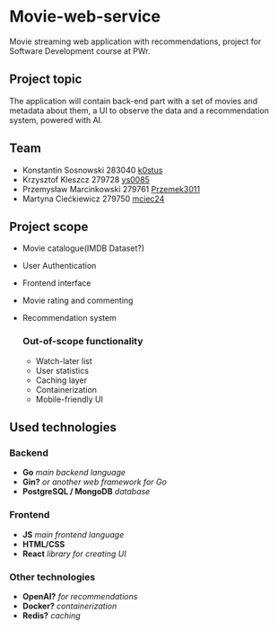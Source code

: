 # Movie-web-service
Movie streaming web application with recommendations, project for Software Development course at PWr.

## Project topic
The application will contain back-end part with a set of movies and
metadata about them, a UI to observe the data and a recommendation 
system, powered with AI.

## Team
- Konstantin Sosnowski 283040  [k0stus](https://github.com/k0stus)
- Krzysztof Kleszcz 279728 [ys0085](https://github.com/ys0085)
- Przemysław Marcinkowski 279761 [Przemek3011](https://github.com/Przemek3011)
- Martyna Ciećkiewicz 279750 [mciec24](https://github.com/mciec24)

## Project scope
- Movie catalogue(IMDB Dataset?)
- User Authentication
- Frontend interface
- Movie rating and commenting
- Recommendation system

    ### Out-of-scope functionality
  - Watch-later list
  - User statistics 
  - Caching layer
  - Containerization
  - Mobile-friendly UI

## Used technologies

### Backend
- **Go** *main backend language*
- **Gin?** *or another web framework for Go*
- **PostgreSQL / MongoDB** *database*

### Frontend 
- **JS** *main frontend language*
- **HTML/CSS** 
- **React** *library for creating UI*

### Other technologies
- **OpenAI?** *for recommendations*
- **Docker?** *containerization*
- **Redis?** *caching*